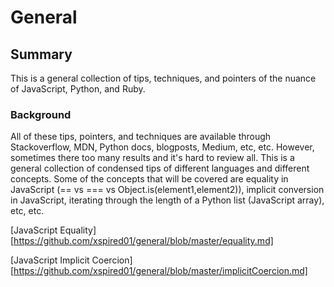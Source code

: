 # General

## Summary
This is a general collection of tips, techniques, and pointers of the nuance of JavaScript, Python, and Ruby. 

### Background
All of these tips, pointers, and techniques are available through Stackoverflow, MDN, Python docs, blogposts, Medium, etc, etc. However, sometimes there too many results and it's hard to review all.  This is a general collection of condensed tips of different languages and different concepts. Some of the concepts that will be covered are equality in JavaScript (== vs === vs Object.is(element1,element2)), implicit conversion in JavaScript, iterating through the length of a Python list (JavaScript array), etc, etc.

[JavaScript Equality][https://github.com/xspired01/general/blob/master/equality.md]

[JavaScript Implicit Coercion][https://github.com/xspired01/general/blob/master/implicitCoercion.md]